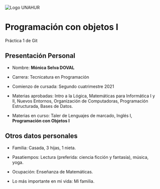 ![Logo UNAHUR](./assets/familia.JPG)


# Programación con objetos I

Práctica 1 de Git


## Presentación Personal


* Nombre:  **Mónica Selva DOVAL**

* Carrera: Tecnicatura en Programación

* Comienzo de cursada: Segundo cuatrimestre 2021

* Materias aprobadas: Intro a la Lógica, Matemáticas para Informática I y II, Nuevos Entornos, Organización de Computadoras, Programación Estructurada, Bases de Datos.

* Materias en curso: Taler de Lenguajes de marcado, Inglés I, **Programación con Objetos I** 


## Otros datos personales


* Familia: Casada, 3 hijas, 1 nieta.

* Pasatiempos: Lectura (preferida: ciencia ficción y fantasía), música, yoga.

* Ocupación: Enseñanza de Matemáticas.

* Lo más importante en mi vida: Mi familia.
